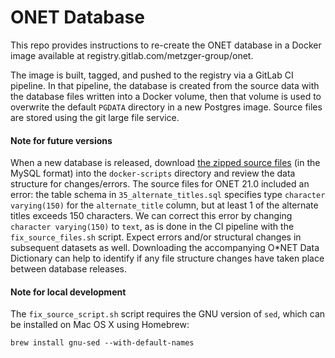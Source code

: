 # ONET Database

This repo provides instructions to re-create the ONET database in a Docker image available at registry.gitlab.com/metzger-group/onet<tag>.

The image is built, tagged, and pushed to the registry via a GitLab CI pipeline. In that pipeline, the database is created from the source data with the database files written into a Docker volume, then that volume is used to overwrite the default `PGDATA` directory in a new Postgres image. Source files are stored using the git large file service.

#### Note for future versions

When a new database is released, download [the zipped source files](https://www.onetcenter.org/database.html) (in the MySQL format) into the `docker-scripts` directory and review the data structure for changes/errors. The source files for ONET 21.0 included an error: the table schema in `35_alternate_titles.sql` specifies type `character varying(150)` for the `alternate_title` column, but at least 1 of the alternate titles exceeds 150 characters. We can correct this error by changing `character varying(150)` to `text`, as is done in the CI pipeline with the `fix_source_files.sh` script. Expect errors and/or structural changes in subsequent datasets as well. Downloading the accompanying O*NET Data Dictionary can help to identify if any file structure changes have taken place between database releases.

#### Note for local development

The `fix_source_script.sh` script requires the GNU version of `sed`, which can be installed on Mac OS X using Homebrew:

    brew install gnu-sed --with-default-names
